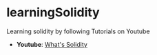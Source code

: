 # learningSolidity
Learning solidity by following Tutorials on Youtube

* **Youtube**: [What's Solidity](https://www.youtube.com/channel/UCaWes1eWQ9TbzA695gl_PtA/videos)
